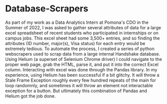 # Database-Scrapers

As part of my work as a Data Analytics Intern at Pomona's CDO in the 
Summer of 2022, I was asked to gather several attributes of data for a 
large excel spreadsheet of recent students who participated in 
internships or on campus jobs. This excel sheet had some 3,500+ entries,
 and so finding the attributes (ID number, major(s), Visa status) for 
each entry would be extremely tedious. To automate the process, I 
created a series of python webscrapers used to scrap data from a large 
internal Handshake database. Using Helium (a superset of Selenium Chrome
 driver) I could navigate to the proper web page, grab the HTML, parse 
it, and put it into the correct Excel column. Interacting with excel was
 done through the Pandas library. In my experience, using Helium has 
been successful if a bit glitchy. It will throw a Stale Frame Exception 
roughly every few hundred repeats of the main for loop randomnly, and 
sometimes it will throw an element not interactable exception for a 
button. But ultimately this combination of Pandas and Helium got the job
 done.
